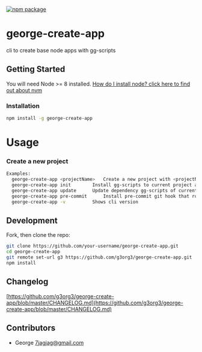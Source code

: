 [![npm package][npm-image]](npm-url)
# george-create-app
cli to create base node apps with gg-scripts

## Getting Started
You will need Node >= 8 installed. [How do I install node? click here to find out about nvm](https://github.com/creationix/nvm#installation)

### Installation
```sh
npm install -g george-create-app
```

# Usage
### Create a new project
```sh
Examples:
  george-create-app <projectName>	Create a new project with <projectName>.
  george-create-app init		Install gg-scripts to current project and adds basics files like README, gitignore, etc.
  george-create-app update		Update dependency gg-scripts of current project
  george-create-app pre-commit		Install pre-commit git hook that runs prettier before any commit
  george-create-app -v			Shows cli version
```

## Development
Fork, then clone the repo:
```sh
git clone https://github.com/your-username/george-create-app.git
cd george-create-app
git remote set-url g3 https://github.com/g3org3/george-create-app.git
npm install
```

## Changelog
[https://github.com/g3org3/george-create-app/blob/master/CHANGELOG.md](https://github.com/g3org3/george-create-app/blob/master/CHANGELOG.md)

## Contributors
* George <7jagjag@gmail.com>

[travis]: https://travis-ci.org/g3org3/george-create-app.svg?branch=master
[travis-url]: https://travis-ci.org/g3org3/george-create-app
[npm-image]: https://img.shields.io/npm/v/george-create-app.svg?style=flat-square
[npm-url]: https://www.npmjs.org/package/george-create-app
